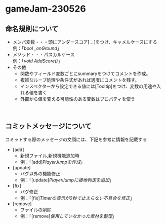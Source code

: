 # gameJam-230526  

## 命名規則について  
  * メンバ変数・・・頭にアンダースコア[ _ ]をつけ、キャメルケースにする  
   例：「*bool _onGround*」  
  * メソッド・・・パスカルケース  
   例：「*void AddScore()*」  
  * その他
    * 関数やフィールド変数ごとにsummaryをつけてコメントを作成。 
    * 複雑なループ処理や条件式があれば適度にコメントを残す。  
    * インスペクターから設定できる値には[Tooltip]をつけ、変数の用途や入れる値を書く  
    * 外部から値を変える可能性のある変数はプロパティを使う  
  
   <br>
   
## コミットメッセージについて  
コミットする際のメッセージの文頭には、下記を参考に情報を記載する

* [add]  
  * 新規ファイル,新規機能追加時  
  * 例：「[add]*PlayerJumpを作成*」  
* [update]  
  * バグ以外の機能修正  
  * 例：「[update]*PlayerJumpに接地判定を追加*」  
* [fix]  
  * バグ修正  
  * 例：「[fix]*Timerの表示が0秒で止まらない不具合を修正*」  
* [remove]  
  * ファイルの削除  
  * 例：「[remove]*使用していなかった素材を整理*」  
